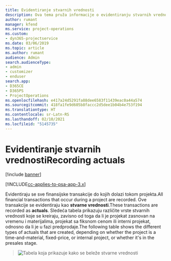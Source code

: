 ```yaml
---
title: Evidentiranje stvarnih vrednosti
description: Ova tema pruža informacije o evidentiranju stvarnih vrednosti.
author: rumant
manager: kfend
ms.service: project-operations
ms.custom:
- dyn365-projectservice
ms.date: 03/06/2019
ms.topic: article
ms.author: rumant
audience: Admin
search.audienceType:
- admin
- customizer
- enduser
search.app:
- D365CE
- D365PS
- ProjectOperations
ms.openlocfilehash: e417a24d5291fa88dee6583f11439eac0a44a574
ms.sourcegitcommit: 418fa1fe9d605b8faccc2d5dee1b04b4e753f194
ms.translationtype: HT
ms.contentlocale: sr-Latn-RS
ms.lasthandoff: 02/10/2021
ms.locfileid: "5145735"
---
```

# <a name="recording-actuals"></a><span data-ttu-id="7f18e-103">Evidentiranje stvarnih vrednosti</span><span class="sxs-lookup"><span data-stu-id="7f18e-103">Recording actuals</span></span> 

[!include [banner](../includes/psa-now-project-operations.md)]

[!INCLUDE[cc-applies-to-psa-app-3.x](../includes/cc-applies-to-psa-app-3x.md)]

<span data-ttu-id="7f18e-104">Evidentiraju se sve finansijske transakcije do kojih dolazi tokom projekta.</span><span class="sxs-lookup"><span data-stu-id="7f18e-104">All financial transactions that occur during a project are recorded.</span></span> <span data-ttu-id="7f18e-105">Ove transakcije se evidentiraju kao **stvarne vrednosti**.</span><span class="sxs-lookup"><span data-stu-id="7f18e-105">These transactions are recorded as **actuals**.</span></span> <span data-ttu-id="7f18e-106">Sledeća tabela prikazuju različite vrste stvarnih vrednosti koje se kreiraju, zavisno od toga da li je projekat zasnovan na vremenu i materijalima, projekat sa fiksnom cenom ili interni projekat, odnosno da li je u fazi predprodaje.</span><span class="sxs-lookup"><span data-stu-id="7f18e-106">The following table shows the different types of actuals that are created, depending on whether the project is a time-and-material, fixed-price, or internal project, or whether it's in the presales stage.</span></span>

> ![Tabela koja prikazuje kako se beleže stvarne vrednosti](media/advanced-table2.png)
